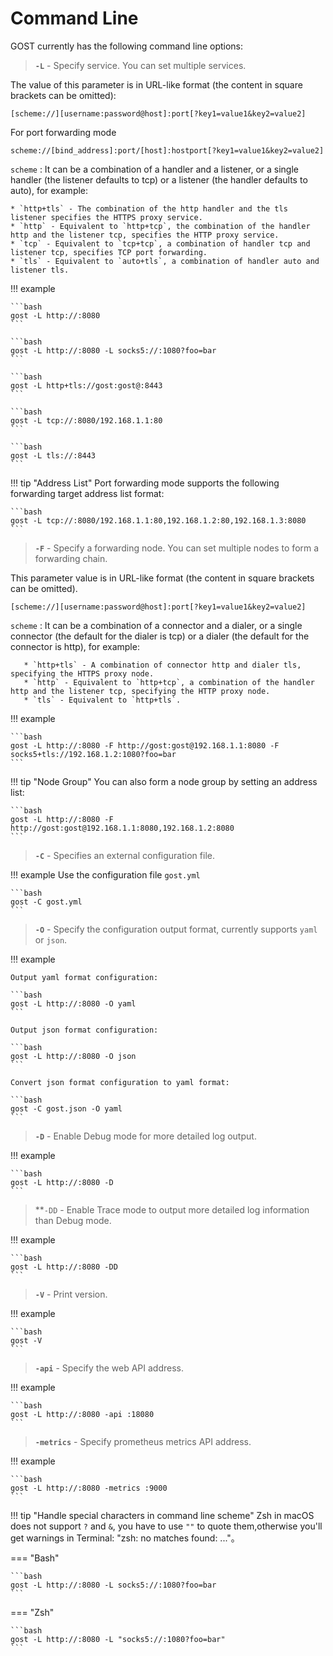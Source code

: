 # Command Line 

GOST currently has the following command line options:

> **`-L`** - Specify service. You can set multiple services.

The value of this parameter is in URL-like format (the content in square brackets can be omitted):

```text
[scheme://][username:password@host]:port[?key1=value1&key2=value2]
```

For port forwarding mode

```text
scheme://[bind_address]:port/[host]:hostport[?key1=value1&key2=value2]
```

`scheme`
:    It can be a combination of a handler and a listener, or a single handler (the listener defaults to tcp) or a listener (the handler defaults to auto), for example:

    * `http+tls` - The combination of the http handler and the tls listener specifies the HTTPS proxy service.
    * `http` - Equivalent to `http+tcp`, the combination of the handler http and the listener tcp, specifies the HTTP proxy service.
    * `tcp` - Equivalent to `tcp+tcp`, a combination of handler tcp and listener tcp, specifies TCP port forwarding.
    * `tls` - Equivalent to `auto+tls`, a combination of handler auto and listener tls.

!!! example

    ```bash
    gost -L http://:8080
    ```

    ```bash
    gost -L http://:8080 -L socks5://:1080?foo=bar
    ```

    ```bash
    gost -L http+tls://gost:gost@:8443
    ```

    ```bash
    gost -L tcp://:8080/192.168.1.1:80
    ```

    ```bash
    gost -L tls://:8443
    ```

!!! tip "Address List"
    Port forwarding mode supports the following forwarding target address list format:

    ```bash
    gost -L tcp://:8080/192.168.1.1:80,192.168.1.2:80,192.168.1.3:8080
    ```

> **`-F`** - Specify a forwarding node. You can set multiple nodes to form a forwarding chain.

This parameter value is in URL-like format (the content in square brackets can be omitted).

```text
[scheme://][username:password@host]:port[?key1=value1&key2=value2]
```

`scheme`
:    It can be a combination of a connector and a dialer, or a single connector (the default for the dialer is tcp) or a dialer (the default for the connector is http), for example:

       * `http+tls` - A combination of connector http and dialer tls, specifying the HTTPS proxy node.
       * `http` - Equivalent to `http+tcp`, a combination of the handler http and the listener tcp, specifying the HTTP proxy node.
	   * `tls` - Equivalent to `http+tls`.

!!! example

    ```bash
    gost -L http://:8080 -F http://gost:gost@192.168.1.1:8080 -F socks5+tls://192.168.1.2:1080?foo=bar
    ```

!!! tip "Node Group"
    You can also form a node group by setting an address list:

    ```bash
    gost -L http://:8080 -F http://gost:gost@192.168.1.1:8080,192.168.1.2:8080
    ```

> **`-C`** - Specifies an external configuration file.

!!! example
    Use the configuration file `gost.yml`

    ```bash
    gost -C gost.yml
    ```

> **`-O`** - Specify the configuration output format, currently supports `yaml` or `json`.

!!! example

    Output yaml format configuration:

    ```bash
    gost -L http://:8080 -O yaml
    ```

    Output json format configuration:

    ```bash
    gost -L http://:8080 -O json
    ```

    Convert json format configuration to yaml format:

    ```bash
    gost -C gost.json -O yaml
    ```

> **`-D`** - Enable Debug mode for more detailed log output.

!!! example

    ```bash
    gost -L http://:8080 -D
    ```

> **`-DD` - Enable Trace mode to output more detailed log information than Debug mode.

!!! example

    ```bash
    gost -L http://:8080 -DD
    ```

> **`-V`** - Print version.

!!! example

    ```bash
    gost -V
    ```

> **`-api`** - Specify the web API address.

!!! example

    ```bash
    gost -L http://:8080 -api :18080
    ```

> **`-metrics`** - Specify prometheus metrics API address.

!!! example

    ```bash
    gost -L http://:8080 -metrics :9000
    ```

!!! tip "Handle special characters in command line scheme"
    Zsh in macOS does not support `?` and `&`, you have to use `""` to quote them,otherwise you'll get warnings in Terminal: "zsh: no matches found: ..."。

=== "Bash"

    ```bash
    gost -L http://:8080 -L socks5://:1080?foo=bar
    ```

=== "Zsh"

    ```bash
    gost -L http://:8080 -L "socks5://:1080?foo=bar"
    ```

